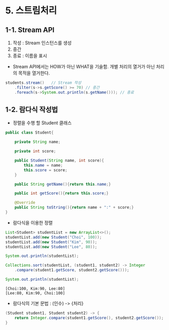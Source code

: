 # 5. 스트림처리

## 1-1. Stream API

1. 작성 : Stream 인스턴스를 생성
2. 중간
3. 종료 : 이름을 표시

- Stream API에서는 HOW가 아닌 WHAT을 기술함. 개별 처리의 열거가 아닌 처리의 목적을 열거한다.
```java
students.stream()   // Stream 작성
    .filter(s->s.getScore() >= 70) // 중간
    .foreach(s->System.out.println(s.getName())); // 종료
```

## 1-2. 람다식 작성법

+ 정렬을 수행 할 Student 클래스
```java
public class Student{

    private String name;

    private int score;

    public Student(String name, int score){
        this.name = name;
        this.score = score;
    }

    public String getName(){return this.name;}

    public int getScore(){return this.score;}

    @Override
    public String toString(){return name + ":" + score;}
}
```

+ 람다식을 이용한 정렬
```java
List<Student> studentList = new ArrayList<>();
studentList.add(new Student("Choi", 100));
studentList.add(new Student("Kim", 90));
studentList.add(new Student("Lee", 80));

System.out.println(studentList);

Collections.sort(studentList, (student1, student2) -> Integer
    .compare(student1.getScore, student2.getScore()));

System.out.println(studentList);
```
```
[Choi:100, Kim:90, Lee:80]
[Lee:80, Kim:90, Choi:100]
```

+ 람다식의 기본 문법 : (인수) -> {처리}
```java
(Student student1, Student student2) -> {
    return Integer.compare(student1.getScore(), student2.getScore());
}
```